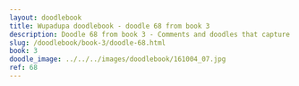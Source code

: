 ```yaml
---
layout: doodlebook
title: Wupadupa doodlebook - doodle 68 from book 3
description: Doodle 68 from book 3 - Comments and doodles that capture the essence of this event  
slug: /doodlebook/book-3/doodle-68.html
book: 3
doodle_image: ../../../images/doodlebook/161004_07.jpg
ref: 68
---	  
```

																																																																							